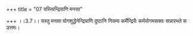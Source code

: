 +++
title = "07 यस्त्विन्द्रियाणि मनसा"

+++
।।3.7।। यस्तु मनसा योगशुद्धेनेन्द्रियाणि दुष्टानि नियम्य कर्मेन्द्रियैः
कर्मयोगमसक्तः सन्नारभते स उत्तमः।
